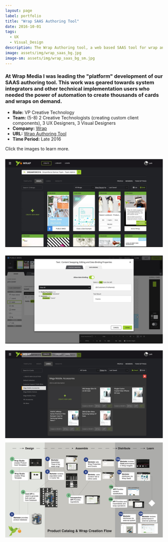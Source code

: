 ```yaml
---
layout: page
label: portfolio
title: "Wrap SAAS Authoring Tool"
date: 2016-10-01
tags:
  - UX
  - Visual_Design
description: The Wrap Authoring tool, a web based SAAS tool for wrap and card creation.
image: assets/img/wrap_saas_bg.jpg
image-sm: assets/img/wrap_saas_bg_sm.jpg
---
```


### At Wrap Media I was leading the "platform" development of our SAAS authoring tool. This work was geared towards system integrators and other technical implementation users who needed the power of automation to create thousands of cards and wraps on demand. 


+ **Role:** VP Creative Technology
+ **Team:** (5-8) 2 Creative Technologists (creating custom client components), 3 UX Designers, 3 Visual Designers 
+ **Company:** [Wrap](https://wrap.co/)
+ **URL:** [Wrap Authoring Tool](https://authoring.wrap.co/)
+ **Time Period:** Late 2016

Click the images to learn more. 

<a href="/assets/img/wrap_saas_img1.jpg" data-fancybox="gallery" data-caption="Screenshot: Main wrap view showing both manually created Wraps as well as Wraps that were used in personalization (the lightning bolt sign).">
  <img src="/assets/img/wrap_saas_img1.jpg" alt="" />
</a>


<a href="/assets/img/wrap_saas_img2.jpg" data-fancybox="gallery" data-caption="Screenshot: Editing of bound data tokens.">
  <img src="/assets/img/wrap_saas_img2.jpg" alt="" />
</a>


<a href="/assets/img/wrap_saas_img3.jpg" data-fancybox="gallery" data-caption="Screenshot: Card collection screen. Collections are how users can create, group and search 1000s of cards easily with tagging.">
  <img src="/assets/img/wrap_saas_img3.jpg" alt="" />
</a>

<a href="/assets/img/wrap_saas_img4.jpg" data-fancybox="gallery" data-caption="Large poster format I created to help socialize a new approach to automated card creation. Large scale representations of complex user flows are key for helping gain internal buy in and consensus on new ideas. ">
  <img src="/assets/img/wrap_saas_img4.jpg" alt="" />
</a>